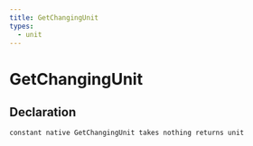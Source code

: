 ```yaml
---
title: GetChangingUnit
types:
  - unit
---
```


# GetChangingUnit

## Declaration

```jass
constant native GetChangingUnit takes nothing returns unit
```
